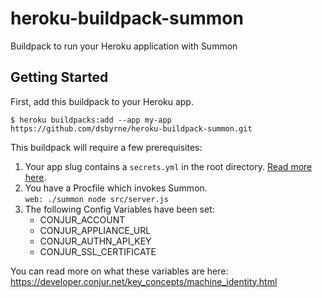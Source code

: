 # heroku-buildpack-summon
Buildpack to run your Heroku application with Summon

## Getting Started
First, add this buildpack to your Heroku app.
```
$ heroku buildpacks:add --app my-app https://github.com/dsbyrne/heroku-buildpack-summon.git
```

This buildpack will require a few prerequisites:
1. Your app slug contains a `secrets.yml` in the root directory. [Read more here](http://conjurinc.github.io/summon).
2. You have a Procfile which invokes Summon.  
    `web: ./summon node src/server.js`
3. The following Config Variables have been set:
    - CONJUR_ACCOUNT
    - CONJUR_APPLIANCE_URL
    - CONJUR_AUTHN_API_KEY
    - CONJUR_SSL_CERTIFICATE 

You can read more on what these variables are here:
https://developer.conjur.net/key_concepts/machine_identity.html
